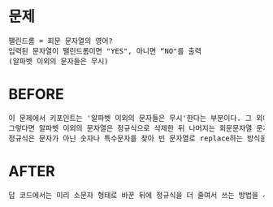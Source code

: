 # 문제

<pre>
팰린드롬 = 회문 문자열의 영어?
입력된 문자열이 팰린드롬이면 "YES", 아니면 “NO"를 출력
(알파벳 이외의 문자들은 무시)
</pre>

# BEFORE

<pre>
이 문제에서 키포인트는 '알파벳 이외의 문자들은 무시'한다는 부분이다. 그 외에는 3-1 회문문자열 문제와 똑같다.
그렇다면 알파벳 이외의 문자열은 정규식으로 삭제한 뒤 나머지는 회문문자열 문제처럼 풀면 된다.
정규식은 문자가 아닌 숫자나 특수문자를 찾아 빈 문자열로 replace하는 방식을 사용했다.
</pre>

# AFTER

<pre>
답 코드에서는 미리 소문자 형태로 바꾼 뒤에 정규식을 더 줄여서 쓰는 방법을 사용하고 있었다. 그 외에는 reverse로 간단히 처리했다. 사실 for문 돌리는 것보다 자바스크립트 메서드를 쓰는 게 코드 간결화에는 도움이 되는 것 같다. 
</pre>
